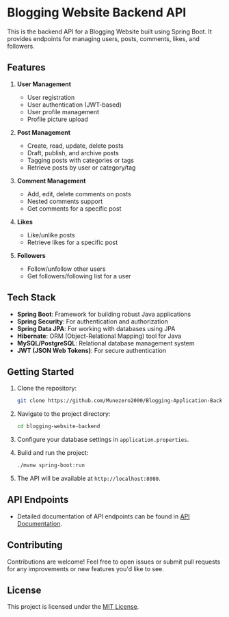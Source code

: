 # Blogging Website Backend API

This is the backend API for a Blogging Website built using Spring Boot. It provides endpoints for managing users, posts, comments, likes, and followers.

## Features

1. **User Management**
   - User registration
   - User authentication (JWT-based)
   - User profile management
   - Profile picture upload

2. **Post Management**
   - Create, read, update, delete posts
   - Draft, publish, and archive posts
   - Tagging posts with categories or tags
   - Retrieve posts by user or category/tag

3. **Comment Management**
   - Add, edit, delete comments on posts
   - Nested comments support
   - Get comments for a specific post

4. **Likes**
   - Like/unlike posts
   - Retrieve likes for a specific post

5. **Followers**
   - Follow/unfollow other users
   - Get followers/following list for a user

## Tech Stack

- **Spring Boot**: Framework for building robust Java applications
- **Spring Security**: For authentication and authorization
- **Spring Data JPA**: For working with databases using JPA
- **Hibernate**: ORM (Object-Relational Mapping) tool for Java
- **MySQL/PostgreSQL**: Relational database management system
- **JWT (JSON Web Tokens)**: For secure authentication

## Getting Started

1. Clone the repository:

    ```bash
    git clone https://github.com/Munezero2000/Blogging-Application-Backend.git
    ```

2. Navigate to the project directory:

    ```bash
    cd blogging-website-backend
    ```

3. Configure your database settings in `application.properties`.

4. Build and run the project:

    ```bash
    ./mvnw spring-boot:run
    ```

5. The API will be available at `http://localhost:8080`.

## API Endpoints

- Detailed documentation of API endpoints can be found in [API Documentation](api_documentation.md).

## Contributing

Contributions are welcome! Feel free to open issues or submit pull requests for any improvements or new features you'd like to see.

## License

This project is licensed under the [MIT License](LICENSE).
